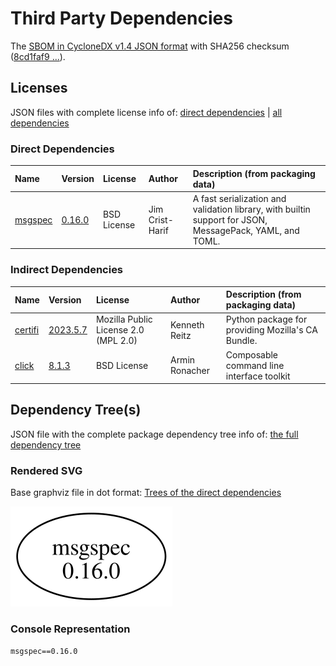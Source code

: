 # Third Party Dependencies

<!--[[[fill sbom_sha256()]]]-->
The [SBOM in CycloneDX v1.4 JSON format](https://git.sr.ht/~sthagen/edustaa/blob/default/sbom/cdx.json) with SHA256 checksum ([8cd1faf9 ...](https://git.sr.ht/~sthagen/edustaa/blob/default/sbom/cdx.json.sha256 "sha256:8cd1faf990a2118c0e3259a67a903b3b494b1a2c64af96a9e6de9ac5d2bd443d")).
<!--[[[end]]] (checksum: 49ce8b600a513eb7c33b6e2b6f789861)-->
## Licenses 

JSON files with complete license info of: [direct dependencies](direct-dependency-licenses.json) | [all dependencies](all-dependency-licenses.json)

### Direct Dependencies

<!--[[[fill direct_dependencies_table()]]]-->
| Name                                        | Version                                            | License     | Author          | Description (from packaging data)                                                                        |
|:--------------------------------------------|:---------------------------------------------------|:------------|:----------------|:---------------------------------------------------------------------------------------------------------|
| [msgspec](https://jcristharif.com/msgspec/) | [0.16.0](https://pypi.org/project/msgspec/0.16.0/) | BSD License | Jim Crist-Harif | A fast serialization and validation library, with builtin support for JSON, MessagePack, YAML, and TOML. |
<!--[[[end]]] (checksum: 2dace89c8af260977a52ea681ae1ed6f)-->

### Indirect Dependencies

<!--[[[fill indirect_dependencies_table()]]]-->
| Name                                                 | Version                                                | License                              | Author         | Description (from packaging data)                 |
|:-----------------------------------------------------|:-------------------------------------------------------|:-------------------------------------|:---------------|:--------------------------------------------------|
| [certifi](https://github.com/certifi/python-certifi) | [2023.5.7](https://pypi.org/project/certifi/2023.5.7/) | Mozilla Public License 2.0 (MPL 2.0) | Kenneth Reitz  | Python package for providing Mozilla's CA Bundle. |
| [click](https://palletsprojects.com/p/click/)        | [8.1.3](https://pypi.org/project/click/8.1.3/)         | BSD License                          | Armin Ronacher | Composable command line interface toolkit         |
<!--[[[end]]] (checksum: f9ac0bb9466fdf070ccfee9554b8d751)-->

## Dependency Tree(s)

JSON file with the complete package dependency tree info of: [the full dependency tree](package-dependency-tree.json)

### Rendered SVG

Base graphviz file in dot format: [Trees of the direct dependencies](package-dependency-tree.dot.txt)

<img src="./package-dependency-tree.svg" alt="Trees of the direct dependencies" title="Trees of the direct dependencies"/>

### Console Representation

<!--[[[fill dependency_tree_console_text()]]]-->
````console
msgspec==0.16.0
````
<!--[[[end]]] (checksum: 65c530d389ea3bf9a288fd12fdb4b161)-->
